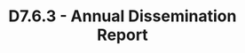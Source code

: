 ---
title: D7.6.3 - Annual Dissemination Report
resource: /assets/documents/deliverables/D7.6.3 Annual Dissemination Report.pdf
---